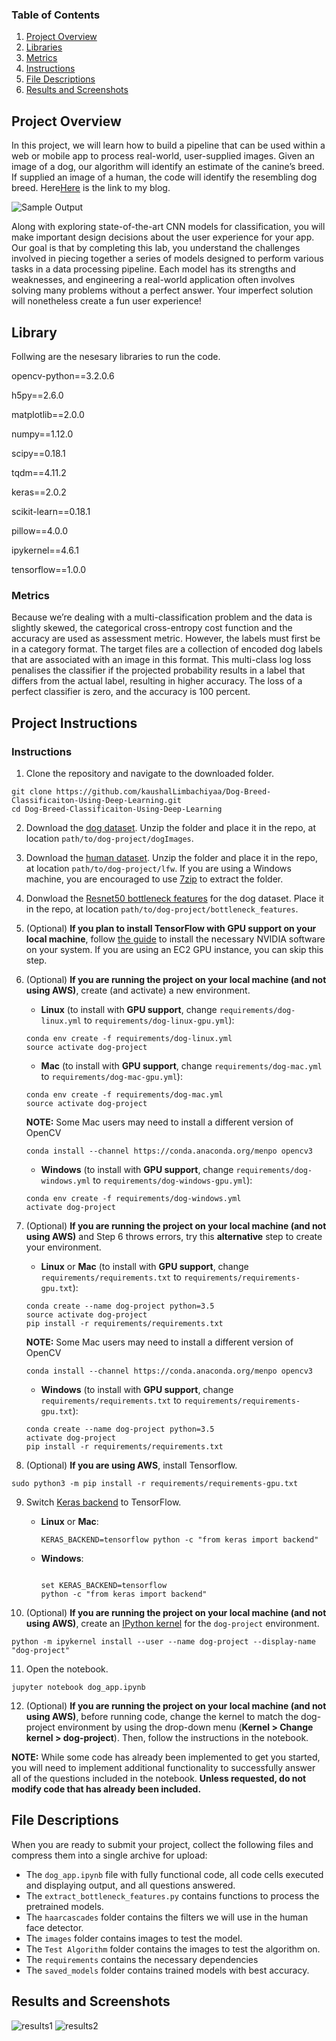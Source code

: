 ### Table of Contents

1. [Project Overview](#projectOverview)
2. [Libraries](#library)
3. [Metrics](#metrics)
4. [Instructions](#instructions)
5. [File Descriptions](#files)
6. [Results and Screenshots](#results)

[//]: # (Image References)

[image1]: ./images/result3dog.png "Sample Output"
[image2]: ./images/vgg16_model.png "VGG-16 Model Keras Layers"
[image3]: ./images/vgg16_model_draw.png "VGG16 Model Figure"
[image4]: ./images/result1.png "results1"
[image5]: ./images/resultbritt.png "results2"


## Project Overview <a name="projectOverview"></a>

In this project, we will learn how to build a pipeline that can be used within a web or mobile app to process real-world, user-supplied images.  Given an image of a dog, our algorithm will identify an estimate of the canine’s breed.  If supplied an image of a human, the code will identify the resembling dog breed.  Here[Here](https://medium.com/@kaushal370/dog-breed-classification-using-deep-learning-9baf34f90f19) is the link to my blog.

![Sample Output][image1]

Along with exploring state-of-the-art CNN models for classification, you will make important design decisions about the user experience for your app.  Our goal is that by completing this lab, you understand the challenges involved in piecing together a series of models designed to perform various tasks in a data processing pipeline.  Each model has its strengths and weaknesses, and engineering a real-world application often involves solving many problems without a perfect answer.  Your imperfect solution will nonetheless create a fun user experience!

## Library <a name="library"></a>

Follwing are the nesesary libraries to run the code.



opencv-python==3.2.0.6

h5py==2.6.0

matplotlib==2.0.0

numpy==1.12.0

scipy==0.18.1

tqdm==4.11.2

keras==2.0.2

scikit-learn==0.18.1

pillow==4.0.0

ipykernel==4.6.1

tensorflow==1.0.0     

### Metrics <a name="metrics"></a>

Because we’re dealing with a multi-classification problem and the data is slightly skewed, the categorical cross-entropy cost function and the accuracy are used as assessment metric. However, the labels must first be in a category format. The target files are a collection of encoded dog labels that are associated with an image in this format. This multi-class log loss penalises the classifier if the projected probability results in a label that differs from the actual label, resulting in higher accuracy. The loss of a perfect classifier is zero, and the accuracy is 100 percent.

## Project Instructions

### Instructions <a name="instructions"></a>

1. Clone the repository and navigate to the downloaded folder.
```	
git clone https://github.com/kaushalLimbachiyaa/Dog-Breed-Classificaiton-Using-Deep-Learning.git
cd Dog-Breed-Classificaiton-Using-Deep-Learning
```

2. Download the [dog dataset](https://s3-us-west-1.amazonaws.com/udacity-aind/dog-project/dogImages.zip).  Unzip the folder and place it in the repo, at location `path/to/dog-project/dogImages`. 

3. Download the [human dataset](https://s3-us-west-1.amazonaws.com/udacity-aind/dog-project/lfw.zip).  Unzip the folder and place it in the repo, at location `path/to/dog-project/lfw`.  If you are using a Windows machine, you are encouraged to use [7zip](http://www.7-zip.org/) to extract the folder. 

4. Donwload the [Resnet50 bottleneck features](https://s3-us-west-1.amazonaws.com/udacity-aind/dog-project/DogResnet50Data.npz) for the dog dataset.  Place it in the repo, at location `path/to/dog-project/bottleneck_features`.

5. (Optional) __If you plan to install TensorFlow with GPU support on your local machine__, follow [the guide](https://www.tensorflow.org/install/) to install the necessary NVIDIA software on your system.  If you are using an EC2 GPU instance, you can skip this step.

6. (Optional) **If you are running the project on your local machine (and not using AWS)**, create (and activate) a new environment.

	- __Linux__ (to install with __GPU support__, change `requirements/dog-linux.yml` to `requirements/dog-linux-gpu.yml`): 
	```
	conda env create -f requirements/dog-linux.yml
	source activate dog-project
	```  
	- __Mac__ (to install with __GPU support__, change `requirements/dog-mac.yml` to `requirements/dog-mac-gpu.yml`): 
	```
	conda env create -f requirements/dog-mac.yml
	source activate dog-project
	```  
	**NOTE:** Some Mac users may need to install a different version of OpenCV
	```
	conda install --channel https://conda.anaconda.org/menpo opencv3
	```
	- __Windows__ (to install with __GPU support__, change `requirements/dog-windows.yml` to `requirements/dog-windows-gpu.yml`):  
	```
	conda env create -f requirements/dog-windows.yml
	activate dog-project
	```

7. (Optional) **If you are running the project on your local machine (and not using AWS)** and Step 6 throws errors, try this __alternative__ step to create your environment.

	- __Linux__ or __Mac__ (to install with __GPU support__, change `requirements/requirements.txt` to `requirements/requirements-gpu.txt`): 
	```
	conda create --name dog-project python=3.5
	source activate dog-project
	pip install -r requirements/requirements.txt
	```
	**NOTE:** Some Mac users may need to install a different version of OpenCV
	```
	conda install --channel https://conda.anaconda.org/menpo opencv3
	```
	- __Windows__ (to install with __GPU support__, change `requirements/requirements.txt` to `requirements/requirements-gpu.txt`):  
	```
	conda create --name dog-project python=3.5
	activate dog-project
	pip install -r requirements/requirements.txt
	```
	
8. (Optional) **If you are using AWS**, install Tensorflow.
```
sudo python3 -m pip install -r requirements/requirements-gpu.txt
```
	
9. Switch [Keras backend](https://keras.io/backend/) to TensorFlow.
	- __Linux__ or __Mac__: 
		```
		KERAS_BACKEND=tensorflow python -c "from keras import backend"
		```
	- __Windows__: 
		```
		
		set KERAS_BACKEND=tensorflow
		python -c "from keras import backend"
		```

10. (Optional) **If you are running the project on your local machine (and not using AWS)**, create an [IPython kernel](http://ipython.readthedocs.io/en/stable/install/kernel_install.html) for the `dog-project` environment. 
```
python -m ipykernel install --user --name dog-project --display-name "dog-project"
```

11. Open the notebook.
```
jupyter notebook dog_app.ipynb
```

12. (Optional) **If you are running the project on your local machine (and not using AWS)**, before running code, change the kernel to match the dog-project environment by using the drop-down menu (**Kernel > Change kernel > dog-project**). Then, follow the instructions in the notebook.

__NOTE:__ While some code has already been implemented to get you started, you will need to implement additional functionality to successfully answer all of the questions included in the notebook. __Unless requested, do not modify code that has already been included.__


## File Descriptions <a name="files"></a>

When you are ready to submit your project, collect the following files and compress them into a single archive for upload:
- The `dog_app.ipynb` file with fully functional code, all code cells executed and displaying output, and all questions answered.
- The `extract_bottleneck_features.py` contains functions to process the pretrained models.
- The `haarcascades` folder contains the filters we will use in the human face detector.
- The `images` folder contains images to test the model. 
- The `Test Algorithm` folder contains the images to test the algorithm on.
- The `requirements` contains the necessary dependencies
- The `saved_models` folder contains trained models with best accuracy.



## Results and Screenshots <a name="results"></a>

![results1][image4]
![results2][image5]


